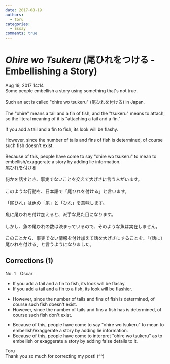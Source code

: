 ```yaml
---
date: 2017-08-19
authors:
  - toru
categories:
  - Essay
comments: true
---
```


# <strong><em>Ohire wo Tsukeru</strong></em> (尾ひれをつける - Embellishing a Story)
<div class="date">Aug 19, 2017 14:14</div>
<div id="post"><div id="body_show_ori">
Some people embellish a story using something that's not true.<br/><br/>Such an act is called "ohire wo tsukeru" (尾ひれを付ける) in Japan.<br/><br/>The "ohire" means a tail and a fin of fish, and the "tsukeru" means to attach, so the literal meaning of it is "attaching a tail and a fin."<br/><br/>If you add a tail and a fin to fish, its look will be flashy.<br/><br/>However, since the number of tails and fins of fish is determined, of course such fish doesn't exist.<br/><br/>Because of this, people have come to say "ohire wo tsukeru" to mean to embellish/exaggerate a story by adding lie  information.
</div></div>

<!-- more -->

<div id="post_ja"><div id="body_show_mo">
尾ひれを付ける<br/><br/>何かを話すとき、事実でないことを交えて大げさに言う人がいます。<br/><br/>このような行動を、日本語で「尾ひれを付ける」と言います。<br/><br/>「尾ひれ」は魚の「尾」と「ひれ」を意味します。<br/><br/>魚に尾ひれを付け加えると、派手な見た目になります。<br/><br/>しかし、魚の尾ひれの数は決まっているので、そのような魚は実在しません。<br/><br/>このことから、事実でない情報を付け加えて話を大げさにすることを、「（話に）尾ひれを付ける」と言うようになりました。
</div></div>

## Corrections (1)
<div id="block"><div class="first_name"> No. 1　<span class="just_name">Oscar</span></div><div id="block2">
<ul class="correction_field">
<li class="incorrect">If you add a tail and a fin to fish, its look will be flashy.</li>
<li class="corrected correct">
If you add a tail and a fin to a fish, its look will be flashier.
</li>
</ul>
<ul class="correction_field">
<li class="incorrect">However, since the number of tails and fins of fish is determined, of course such fish doesn't exist.</li>
<li class="corrected correct">
However, since the number of tails and fins a fish has is determined, of course such fish don't exist.
</li>
</ul>
<ul class="correction_field">
<li class="incorrect">Because of this, people have come to say "ohire wo tsukeru" to mean to embellish/exaggerate a story by adding lie  information.</li>
<li class="corrected correct">
Because of this, people have come to interpret "ohire wo tsukeru" as to embellish or exaggerate a story by adding false details to it.
</li>
</ul>
</div><div class="name"><span class="just_name">Toru</span><br>
Thank you so much for correcting my post! (^^)
</div>
</div>
